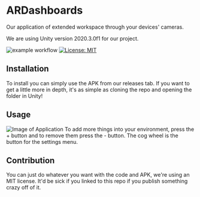 # ARDashboards
Our application of extended workspace through your devices' cameras.

We are using Unity version 2020.3.0f1 for our project.

![example workflow](https://github.com/Xramm/ARDashboards/actions/workflows/main.yml/badge.svg)
[![License: MIT](https://img.shields.io/badge/License-MIT-yellow.svg)](https://opensource.org/licenses/MIT)

## Installation
To install you can simply use the APK from our releases tab.
If you want to get a little more in depth, it's as simple as cloning the repo and opening the folder in Unity!

## Usage
![Image of Application](https://cdn.discordapp.com/attachments/822388356834131978/836564418716106782/unknown.png)
To add more things into your environment, press the + button and to remove them press the - button.
The cog wheel is the button for the settings menu.

## Contribution
You can just do whatever you want with the code and APK, we're using an MIT license.
It'd be sick if you linked to this repo if you publish something crazy off of it.

